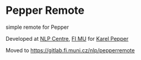# Pepper Remote
simple remote for Pepper

Developed at [NLP Centre](https://nlp.fi.muni.cz/en), [FI MU](https://www.fi.muni.cz/index.html.en) for [Karel Pepper](https://nlp.fi.muni.cz/projects/pepper)

Moved to https://gitlab.fi.muni.cz/nlp/pepperremote
